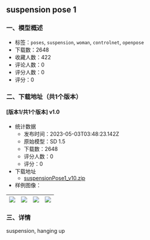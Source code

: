 ## suspension pose 1
### 一、模型概述

- 标签：`poses`, `suspension`, `woman`, `controlnet`, `openpose`
- 下载数：2648
- 收藏人数：422
- 评论人数：0
- 评分人数：0
- 评分：0

### 二、下载地址（共1个版本）

#### [版本1/共1个版本] v1.0

- 统计数据
  - 发布时间：2023-05-03T03:48:23.142Z
  - 原始模型：SD 1.5
  - 下载数：2648
  - 评分人数：0
  - 评分：0
- 下载地址
  - [suspensionPose1_v10.zip](https://civitai.com/api/download/models/61091)
- 样例图像：

| <img src="https://image.civitai.com/xG1nkqKTMzGDvpLrqFT7WA/8af3fca2-ebb5-4c9a-abe6-f9aede6da11c/width=450/669420.jpeg" /> | <img src="https://image.civitai.com/xG1nkqKTMzGDvpLrqFT7WA/5a0eaaa6-78e6-4c84-a6b8-6403ddab6d52/width=450/669424.jpeg" /> | <img src="https://image.civitai.com/xG1nkqKTMzGDvpLrqFT7WA/183e20aa-35bb-4aa0-ba38-3ded41e029e2/width=450/669426.jpeg" /> | <img src="https://image.civitai.com/xG1nkqKTMzGDvpLrqFT7WA/906e452a-30cf-4401-9a6c-2ab3227edeac/width=450/669425.jpeg" /> |
| ---- | ---- | ---- | ---- |


### 三、详情
<p>suspension, hanging up</p>